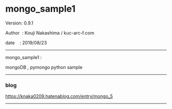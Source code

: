 ﻿# mongo_sample1

 Version: 0.9.1

 Author  : Kouji Nakashima / kuc-arc-f.com

 date    : 2019/08/23

***
mongo_sample1 :

mongoDB , pymongo python sample


***
### blog

https://knaka0209.hatenablog.com/entry/mongo_5

***

